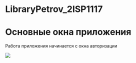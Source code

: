 # LibraryPetrov_2ISP1117

<h1>Основные окна приложения</h1>

<p>Работа приложения начинается с окна авторизации</p>
<img src=”C:\Users\vvpet\OneDrive\Изображения\Снимки экрана\2022-02-21.png”>
